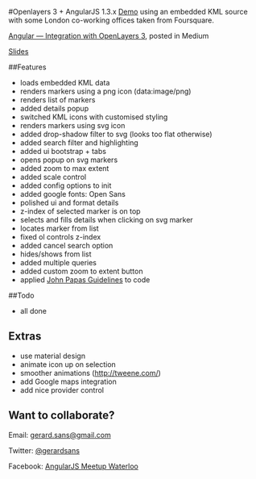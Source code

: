 #Openlayers 3 + AngularJS 1.3.x
[Demo](http://embed.plnkr.co/u6IR40otaEXiUeJYp9BX/preview) using an embedded KML source with some London co-working offices taken from Foursquare.

[Angular — Integration with OpenLayers 3](https://medium.com/angularjs-meetup-south-london/angular-integration-with-openlayers-3-5a6e8d29e635), posted in Medium

[Slides](https://gnab.github.io/remark/remarkise?url=https%3A%2F%2Frawgit.com%2Fgsans%2Fol3-angular%2Fmaster%2Fslides%2Fol3-angular.md#1)

##Features
- loads embedded KML data
- renders markers using a png icon (data:image/png)
- renders list of markers
- added details popup
- switched KML icons with customised styling 
- renders markers using svg icon
- added drop-shadow filter to svg (looks too flat otherwise)
- added search filter and highlighting
- added ui bootstrap + tabs
- opens popup on svg markers
- added zoom to max extent
- added scale control
- added config options to init
- added google fonts: Open Sans
- polished ui and format details
- z-index of selected marker is on top
- selects and fills details when clicking on svg marker
- locates marker from list
- fixed ol controls z-index
- added cancel search option
- hides/shows from list
- added multiple queries
- added custom zoom to extent button
- applied [John Papas Guidelines](https://github.com/johnpapa/angular-styleguide) to code

##Todo
- all done

## Extras
- use material design
- animate icon up on selection
- smoother animations (http://tweene.com/)
- add Google maps integration
- add nice provider control

## Want to collaborate?
Email: [gerard.sans@gmail.com](mailto:gerard.sans@gmail.com?Subject=heya%21&Body=%5E_%5E) 

Twitter: [@gerardsans](https://twitter.com/gerardsans)

Facebook: [AngularJS Meetup Waterloo](https://www.facebook.com/angularjswaterloo)
